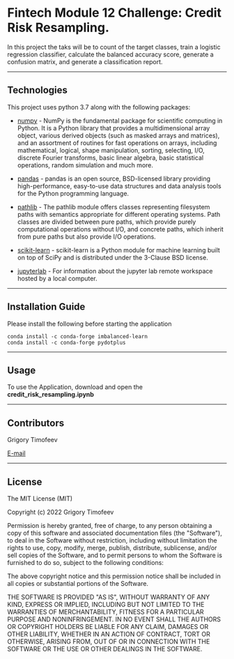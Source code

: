 # Fintech Module 12 Challenge: Credit Risk Resampling.

In this project the taks will be to count of the target classes, train a logistic regression classifier, calculate the balanced accuracy score, generate a confusion matrix, and generate a classification report.

---

## Technologies

This project uses python 3.7 along with the following packages:

* [numpy](https://numpy.org/doc/stable/) - NumPy is the fundamental package for scientific computing in Python. It is a Python library that provides a multidimensional array object, various derived objects (such as masked arrays and matrices), and an assortment of routines for fast operations on arrays, including mathematical, logical, shape manipulation, sorting, selecting, I/O, discrete Fourier transforms, basic linear algebra, basic statistical operations, random simulation and much more.

* [pandas](https://pandas.pydata.org/docs/) - pandas is an open source, BSD-licensed library providing high-performance, easy-to-use data structures and data analysis tools for the Python programming language.

* [pathlib](https://docs.python.org/3/library/pathlib.html) - The pathlib module offers classes representing filesystem paths with semantics appropriate for different operating systems. Path classes are divided between pure paths, which provide purely computational operations without I/O, and concrete paths, which inherit from pure paths but also provide I/O operations.

* [scikit-learn](https://github.com/scikit-learn/scikit-learn) - scikit-learn is a Python module for machine learning built on top of SciPy and is distributed under the 3-Clause BSD license.

* [jupyterlab](https://jupyterlab.readthedocs.io/en/stable/user/urls.html#managing-workspaces-ui) - For information about the jupyter lab remote workspace hosted by a local computer.

---

## Installation Guide

Please install the following before starting the application

```
conda install -c conda-forge imbalanced-learn
conda install -c conda-forge pydotplus

```

---

## Usage

To use the Application, download and open the **credit_risk_resampling.ipynb** 

---

## Contributors

Grigory Timofeev

[E-mail](fintech_github_challenge12@unloca.com)

---

## License

The MIT License (MIT)

Copyright (c) 2022 Grigory Timofeev

Permission is hereby granted, free of charge, to any person obtaining a copy of this software and associated documentation files (the "Software"), to deal in the Software without restriction, including without limitation the rights to use, copy, modify, merge, publish, distribute, sublicense, and/or sell copies of the Software, and to permit persons to whom the Software is furnished to do so, subject to the following conditions:

The above copyright notice and this permission notice shall be included in all copies or substantial portions of the Software.

THE SOFTWARE IS PROVIDED "AS IS", WITHOUT WARRANTY OF ANY KIND, EXPRESS OR IMPLIED, INCLUDING BUT NOT LIMITED TO THE WARRANTIES OF MERCHANTABILITY, FITNESS FOR A PARTICULAR PURPOSE AND NONINFRINGEMENT. IN NO EVENT SHALL THE AUTHORS OR COPYRIGHT HOLDERS BE LIABLE FOR ANY CLAIM, DAMAGES OR OTHER LIABILITY, WHETHER IN AN ACTION OF CONTRACT, TORT OR OTHERWISE, ARISING FROM, OUT OF OR IN CONNECTION WITH THE SOFTWARE OR THE USE OR OTHER DEALINGS IN THE SOFTWARE.
